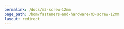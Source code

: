 ```yaml
---
permalink: /docs/m3-screw-12mm
page_path: /bom/fasteners-and-hardware/m3-screw-12mm
layout: redirect
---
```


